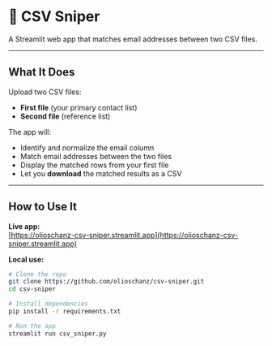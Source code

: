 # 🎯 CSV Sniper

A Streamlit web app that matches email addresses between two CSV files.

---

## What It Does

Upload two CSV files:
- **First file** (your primary contact list)
- **Second file** (reference list)

The app will:
- Identify and normalize the email column
- Match email addresses between the two files
- Display the matched rows from your first file
- Let you **download** the matched results as a CSV

---

## How to Use It

**Live app:**  
[https://olioschanz-csv-sniper.streamlit.app](https://olioschanz-csv-sniper.streamlit.app)

**Local use:**
```bash
# Clone the repo
git clone https://github.com/olioschanz/csv-sniper.git
cd csv-sniper

# Install dependencies
pip install -r requirements.txt

# Run the app
streamlit run csv_sniper.py
